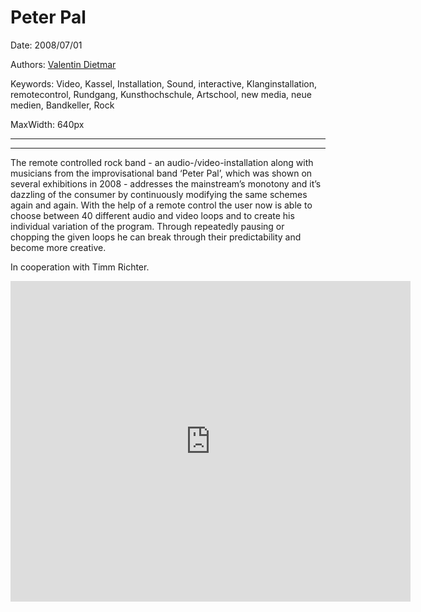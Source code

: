 # Peter Pal

Date: 2008/07/01

Authors: [Valentin Dietmar](http://valentindietmar.com)

Keywords: Video, Kassel, Installation, Sound, interactive, Klanginstallation, remotecontrol, Rundgang, Kunsthochschule, Artschool, new media, neue medien, Bandkeller, Rock

MaxWidth: 640px

---
---

The remote controlled rock band - an audio-/video-installation along with musicians from the improvisational band ‘Peter Pal’, which was shown on several exhibitions in 2008 - addresses the mainstream’s monotony and it’s dazzling of the consumer by continuously modifying the same schemes again and again. With the help of a remote control the user now is able to choose between 40 different audio and video loops and to create his individual variation of the program. Through repeatedly pausing or chopping the given loops he can break through their predictability and become more creative.

In cooperation with Timm Richter.

<iframe src="http://player.vimeo.com/video/2494308?title=0&amp;byline=0&amp;portrait=0&amp;color=c9ff23&amp;loop=1" frameborder="0" width="640" height="513"></iframe>
